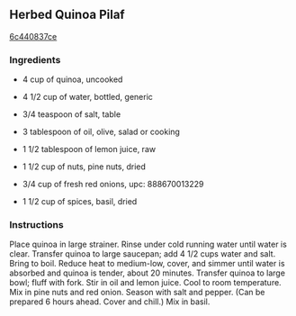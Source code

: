 ## Herbed Quinoa Pilaf

[6c440837ce](http://www.epicurious.com/recipes/food/views/herbed-quinoa-pilaf-108249)

### Ingredients

 - 4 cup of quinoa, uncooked

 - 4 1/2 cup of water, bottled, generic

 - 3/4 teaspoon of salt, table

 - 3 tablespoon of oil, olive, salad or cooking

 - 1 1/2 tablespoon of lemon juice, raw

 - 1 1/2 cup of nuts, pine nuts, dried

 - 3/4 cup of fresh red onions, upc: 888670013229

 - 1 1/2 cup of spices, basil, dried

### Instructions

Place quinoa in large strainer. Rinse under cold running water until water is clear. Transfer quinoa to large saucepan; add 4 1/2 cups water and salt. Bring to boil. Reduce heat to medium-low, cover, and simmer until water is absorbed and quinoa is tender, about 20 minutes. Transfer quinoa to large bowl; fluff with fork. Stir in oil and lemon juice. Cool to room temperature. Mix in pine nuts and red onion. Season with salt and pepper. (Can be prepared 6 hours ahead. Cover and chill.) Mix in basil.